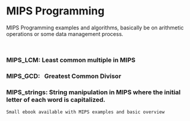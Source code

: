 # MIPS Programming

MIPS Programming examples and algorithms, basically be on arithmetic operations or some data management process.

```


```



### MIPS_LCM:   Least common multiple in MIPS

### MIPS_GCD:   Greatest Common Divisor 

### MIPS_strings: String manipulation in MIPS where the initial letter of each word is capitalized. 

```
Small ebook available with MIPS examples and basic overview
```


